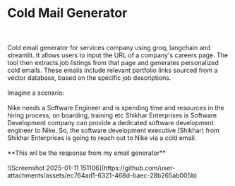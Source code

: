 # Cold Mail Generator
<br/>
<br/>
Cold email generator for services company using groq, langchain and streamlit. It allows users to input the URL of a company's careers page. The tool then extracts job listings from that page and generates 
personalized cold emails. These emails include relevant portfolio links sourced from a vector database, based on the specific job descriptions.
<br/>
<br/>
Imagine a scenario:
<br/>
<br/>
Nike needs a  Software Engineer and is spending time and resources in the hiring process, on boarding, training etc
Shikhar Enterprises is Software Development company can provide a dedicated software development engineer to Nike. So, the software development executive (Shikhar) from Shikhar Enterprises is going to reach out to Nike via a cold email.
<br/>
<br/>
**This wil be the response from my email generator**
<br/>
<br/>
![Screenshot 2025-01-11 151106](https://github.com/user-attachments/assets/ec764ad1-6321-468d-baec-28b265ab005b)
